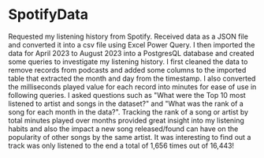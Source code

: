 # SpotifyData

Requested my listening history from Spotify. Received data as a JSON file and converted it into a csv file using Excel Power Query. I then imported the data for April 2023 to August 2023 into a PostgresQL database and created some queries to investigate my listening history. I first cleaned the data to remove records from podcasts and added some columns to the imported table that extracted the month and day from the timestamp. I also converted the milliseconds played value for each record into minutes for ease of use in following queries. I asked questions such as "What were the Top 10 most listened to artist and songs in the dataset?" and "What was the rank of a song for each month in the data?". Tracking the rank of a song or artist by total minutes played over months provided great insight into my listening habits and also the impact a new song released/found can have on the popularity of other songs by the same artist. It was interesting to find out a track was only listened to the end a total of 1,656 times out of 16,443! 
